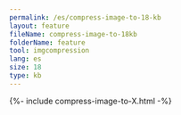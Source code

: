 ```yaml
---
permalink: /es/compress-image-to-18-kb
layout: feature
fileName: compress-image-to-18kb
folderName: feature
tool: imgcompression
lang: es
size: 18
type: kb
---
```


{%- include compress-image-to-X.html -%}
